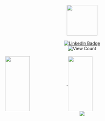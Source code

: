<div id="header" align="center">
  <img src="https://media1.giphy.com/media/QssGEmpkyEOhBCb7e1/giphy.gif?cid=790b7611mwjcc4loo13vza0vz6smpuh6q9wvdiqb7dd98rox&rid=giphy.gif&ct=s" width="100"/>
</div>
<br/>
<div id="badges" align="center">
  <a href="https://www.linkedin.com/in/mayconabe/">
    <img src="https://img.shields.io/badge/LinkedIn-blue?style=for-the-badge&logo=linkedin&logoColor=white" alt="LinkedIn Badge"/>
  </a>
</div>
<div id="badges" align="center">
  <img src="https://komarev.com/ghpvc/?username=mayconabe" alt="View Count"/>
</div>
<br/>
<a href="https://github.com/mayconabe/mayconabe">
  <img align="center" height="180" width="40%" src="https://github-readme-stats.vercel.app/api?username=mayconabe&show_icons=true?username=mayconabe&show_icons=true&theme=tokyonight&hide_border=true&bg_color=0D1117" />
</a>
<a href="https://github.com/mayconabe/mayconabe">
  <img align="center" height="180" width="40%" src="https://github-readme-stats.vercel.app/api/top-langs/?username=mayconabe&layout=compact&theme=tokyonight&hide_border=true&bg_color=0D1117" />
</a>
<div align="center">
  <img src="https://github-readme-streak-stats.herokuapp.com?user=mayconabe&theme=tokyonight&hide_border=true&background=0D1117"/>
</div>
